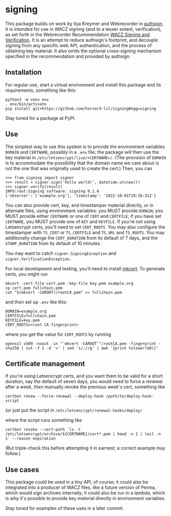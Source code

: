 signing
=======

This package builds on work by Ilya Kreymer and Webrecorder in
[authsign](https://github.com/webrecorder/authsign). It is intended
for use in WACZ signing (and to a lesser extent, verification), as set
forth in the Webrecorder Recommendation [WACZ Signing and
Verification](https://specs.webrecorder.net/wacz-auth/0.1.0/). It is
an attempt to reduce authsign's footprint, and decouple signing from
any specific web API, authentication, and the process of obtaining key
material. It also omits the optional cross-signing mechanism specified
in the recommendation and provided by authsign.

Installation
------------

For regular use, start a virtual environment and install this package
and its requirements, something like this:

```
python3 -m venv env
. env/bin/activate
pip install git+https://github.com/harvard-lil/signing#egg=signing
```

Stay tuned for a package at PyPI.

Use
---

The simplest way to use this system is to provide the environment
variables `DOMAIN` and `CERTNAME`, possibly in a `.env` file; the
package will then use the key material in
`/etc/letsencrypt/live/<CERTNAME>/`. (The provision of `DOMAIN` is to
accommodate the possibility that the domain name we care about is not
the one that was originally used to create the cert.) Then, you can

```
>>> from signing import signer
>>> result = signer.sign('hello world!', datetime.utcnow())
>>> signer.verify(result)
INFO:root:Signing software: signing 0.1.0
{'observer': ['example.org'], 'timestamp': '2022-10-01T19:26:31Z'}
```

You can also provide cert, key, and timestamper material directly, or
in alternate files, using environment variables: you MUST provide
`DOMAIN`; you MUST provide either `CERTNAME` or one of `CERT` and
`CERTFILE`; if you have set `CERTNAME`, you MUST provide one of `KEY`
and `KEYFILE`. If you're not using Letsencrypt certs, you'll need to
set `CERT_ROOTS`. You may also configure the timestamper with `TS_CERT`
or `TS_CERTFILE` and `TS_URL` and `TS_ROOTS`. You may additionally
change the `CERT_DURATION` from its default of 7 days, and the
`STAMP_DURATION` from its default of 10 minutes.

You may want to catch `signer.SigningException` and
`signer.VerificationException`.

For local development and testing, you'll need to install
[mkcert](https://github.com/FiloSottile/mkcert). To generate certs,
you might run

```
mkcert -cert-file cert.pem -key-file key.pem example.org
cp cert.pem fullchain.pem
cat "$(mkcert -CAROOT)/rootCA.pem" >> fullchain.pem
```

and then set up `.env` like this:

```
DOMAIN=example.org
CERTFILE=fullchain.pem
KEYFILE=key.pem
CERT_ROOTS=<root CA fingerprint>
```

where you get the value for `CERT_ROOTS` by running

```
openssl x509 -noout -in "`mkcert -CAROOT`"/rootCA.pem -fingerprint -sha256 | cut -f 2 -d '=' | sed 's/://g' | awk '{print tolower($0)}'
```

Certificate management
----------------------

If you're using Letsencrypt certs, and you want them to be valid for a
short duration, say the default of seven days, you would need to force
a renewal after a week, then manually revoke the previous week's cert,
something like

```
certbot renew --force-renewal --deploy-hook /path/to/deploy-hook-script
```

(or just put the script in `/etc/letsencrypt/renewal-hooks/deploy/`

where the script runs something like

```
certbot revoke --cert-path `ls -t /etc/letsencrypt/archive/${CERTNAME}/cert*.pem | head -n 2 | tail -n 1` --reason expiration
```

(But triple-check this before attempting it in earnest; a correct
example may follow.)

Use cases
---------

This package could be used in a tiny API, of course; it could also be
integrated into a producer of WACZ files, like a future version of
Perma, which would sign archives internally; it could also be run in a
lambda, which is why it's possible to provide key material directly in
environment variables.

Stay tuned for examples of these uses in a later commit.
